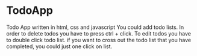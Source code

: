 # TodoApp
Todo App written in html, css and javascript
You could add todo lists. In order to delete todos you have to press ctrl + click. 
To edit todos you have to double click todo list.
if you want to cross out the todo list that you have completed, you could just one click on list. 
